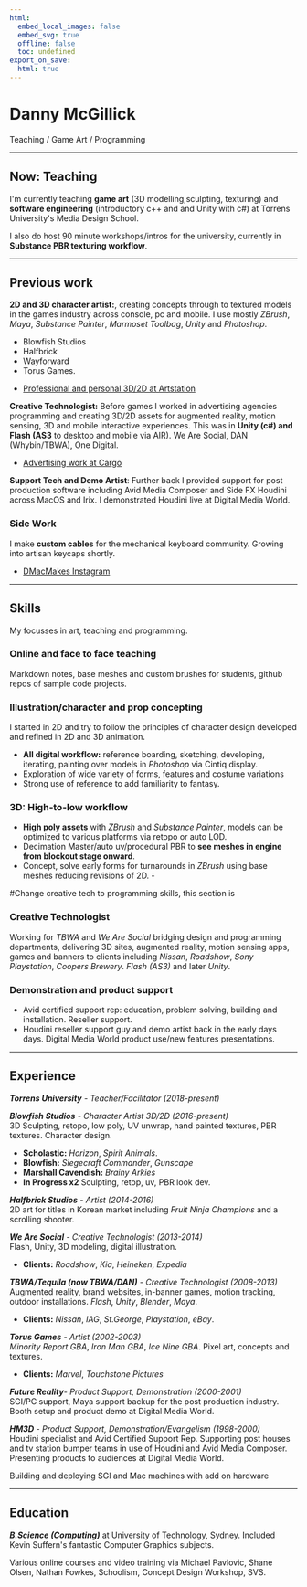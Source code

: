 ```yaml
---
html:
  embed_local_images: false
  embed_svg: true
  offline: false
  toc: undefined
export_on_save:
  html: true
---
```

# Danny McGillick 

Teaching / Game Art / Programming 

___

## Now: Teaching

I'm currently teaching **game art** (3D modelling,sculpting, texturing) and **software engineering** (introductory c++ and and Unity with c#) at Torrens University's Media Design School. 

I also do host 90 minute workshops/intros for the university, currently in **Substance PBR texturing workflow**.

___

## Previous work

**2D and 3D character artist:**, creating concepts through to textured models in the games industry across console, pc and mobile. I use mostly *ZBrush*, *Maya*, *Substance Painter*, *Marmoset Toolbag*, *Unity* and *Photoshop*.

* Blowfish Studios
* Halfbrick
* Wayforward
* Torus Games.  
  
- [Professional and personal 3D/2D at Artstation](http://www.artstation.com/dmacdraws)

**Creative Technologist:** Before games I worked in advertising agencies programming and creating 3D/2D assets for augmented reality, motion sensing, 3D and mobile interactive experiences. This was in **Unity (c#) and Flash (AS3** to desktop and mobile via AIR). We Are Social, DAN (Whybin/TBWA), One Digital.

* [Advertising work at Cargo](https://http://cargocollective.com/dannymcgillick)

**Support Tech and Demo Artist**: Further back I provided support for post production software including Avid Media Composer and Side FX Houdini across MacOS and Irix. I demonstrated Houdini live at Digital Media World.

### Side Work

I make **custom cables** for the mechanical keyboard community. Growing into artisan keycaps shortly.
* [DMacMakes Instagram](http://instagram.com/dmacmakes)

___

## Skills

My focusses in art, teaching and programming.

### Online and face to face teaching 

Markdown notes, base meshes and custom brushes for students, github repos of sample code projects.

### Illustration/character and prop concepting

I started in 2D and try to follow the principles of character design developed and refined in 2D and 3D animation. 
- **All digital workflow:** reference boarding, sketching, developing, iterating, painting over models in *Photoshop* via Cintiq display. 
- Exploration of wide variety of forms, features and costume variations
- Strong use of reference to add familiarity to fantasy.

### 3D: High-to-low workflow 
- **High poly assets** with *ZBrush* and *Substance Painter*, models can be optimized to various platforms via retopo or auto LOD. 
- Decimation Master/auto uv/procedural PBR to **see meshes in engine from blockout stage onward**.
- Concept, solve early forms for turnarounds in *ZBrush* using base meshes reducing revisions of 2D.  -

#Change creative tech to programming skills, this section is
### Creative Technologist
Working for *TBWA* and *We Are Social* bridging design and programming departments, delivering 3D sites, augmented reality, motion sensing apps, games and banners to clients including _Nissan_, _Roadshow_, _Sony Playstation_, _Coopers Brewery_. *Flash (AS3)* and later *Unity*.

### Demonstration and product support

* Avid certified support rep: education, problem solving, building and installation. Reseller support.
* Houdini reseller support guy and demo artist back in the early days days. Digital Media World product use/new features presentations.

___

## Experience

_**Torrens University** - Teacher/Facilitator (2018-present)_

_**Blowfish Studios** - Character Artist 3D/2D (2016-present)_  
3D Sculpting, retopo, low poly, UV unwrap, hand painted textures, PBR textures. Character design.
  - **Scholastic:** *Horizon*, *Spirit Animals*.
  - **Blowfish:** *Siegecraft Commander*, *Gunscape*
  - **Marshall Cavendish:** *Brainy Arkies*
  - **In Progress x2** Sculpting, retop, uv, PBR look dev.

_**Halfbrick Studios** - Artist (2014-2016)_  
2D art for titles in Korean market including *Fruit Ninja Champions* and a scrolling shooter. 


_**We Are Social** - Creative Technologist (2013-2014)_  
Flash, Unity, 3D modeling, digital illustration.  
  - **Clients:** *Roadshow*, *Kia*, *Heineken*, *Expedia*  


_**TBWA/Tequila (now TBWA/DAN)** - Creative Technologist (2008-2013)_  
Augmented reality, brand websites, in-banner games, motion tracking, outdoor installations. *Flash*, *Unity*, *Blender*, *Maya*.

  - **Clients:** *Nissan*, *IAG*, *St.George*, *Playstation*, *eBay*.  
   
_**Torus Games** - Artist (2002-2003)_  
*Minority Report GBA*, *Iron Man GBA*, *Ice Nine GBA*. Pixel art, concepts and textures.  
  - **Clients:** *Marvel*, *Touchstone Pictures*

_**Future Reality**- Product Support, Demonstration (2000-2001)_  
SGI/PC support, Maya support backup for the post production industry. Booth setup and product demo at Digital Media World.

_**HM3D** - Product Support, Demonstration/Evangelism (1998-2000)_  
Houdini specialist and Avid Certified Support Rep. Supporting post houses and tv station bumper teams in use of Houdini and Avid Media Composer. Presenting products to audiences at Digital Media World.

Building and deploying SGI and Mac machines with add on hardware
  
___

## Education

_**B.Science (Computing)**_ at University of Technology, Sydney. Included Kevin Suffern's fantastic Computer Graphics subjects.

Various online courses and video training via Michael Pavlovic, Shane Olsen, Nathan Fowkes, Schoolism, Concept Design Workshop, SVS. 